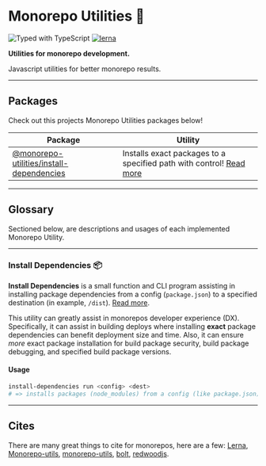 # Monorepo Utilities 🧱

![Typed with TypeScript](https://flat.badgen.net/badge/icon/Typed?icon=typescript&label&labelColor=blue&color=555555)
[![lerna](https://img.shields.io/badge/maintained%20with-lerna-cc00ff.svg)](https://lerna.js.org/)

**Utilities for monorepo development.**

Javascript utilities for better monorepo results.

---

## Packages

Check out this projects Monorepo Utilities packages below!

| Package                                                                    | Utility                                                                                               |
| -------------------------------------------------------------------------- | ----------------------------------------------------------------------------------------------------- |
| [@monorepo-utilities/install-dependencies](/packages/install-dependencies) | Installs exact packages to a specified path with control! [Read more](/packages/install-dependencies) |

---

## Glossary

Sectioned below, are descriptions and usages of each implemented Monorepo Utility.

---

### Install Dependencies 📦

**Install Dependencies** is a small function and CLI program assisting in installing package dependencies from a config (`package.json`) to a specified destination (in example, `/dist`). [Read more](/packages/install-dependencies#why).

This utility can greatly assist in monorepos developer experience (DX). Specifically, it can assist in building deploys where installing **exact** package dependencies can benefit deployment size and time. Also, it can ensure _more_ exact package installation for build package security, build package debugging, and specified build package versions.

#### Usage

```sh
install-dependencies run <config> <dest>
# => installs packages (node_modules) from a config (like package.json) to a specified path
```

---

## Cites

There are many great things to cite for monorepos, here are a few: [Lerna](https://github.com/lerna/lerna), [Monorepo-utils](https://github.com/azu/monorepo-utils), [monorepo-utils](https://github.com/azu/monorepo-utils), [bolt](https://github.com/boltpkg/bolt), [redwoodjs](https://redwoodjs.com/).
